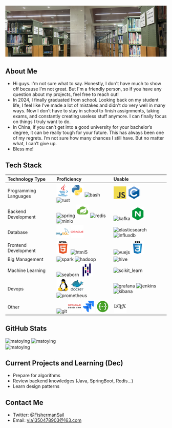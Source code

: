 ![The past](https://github.com/MatoYing/MatoYing/raw/main/images/banner.png)

## About Me

+ Hi guys. I'm not sure what to say. Honestly, I don't have much to show off because I'm not great. But I'm a friendly person, so if you have any question about my projects, feel free to reach out!
+ In 2024, I finally graduated from school. Looking back on my student life, I feel like I've made a lot of mistakes and didn't do very well in many ways. Now I don't have to stay in school to finish assignments, taking exams, and constantly creating useless stuff anymore. I can finally focus on things I truly want to do.
+ In China, if you can’t get into a good university for your bachelor’s degree, it can be really tough for your future. This has always been one of my regrets. I’m not sure how many chances I still have. But no matter what, I can’t give up.
+ Bless me!  

## Tech Stack

|Technology Type|Proficiency|Usable|
|:-|:-|:-|
|Programming Languages|<img src="https://raw.githubusercontent.com/devicons/devicon/master/icons/java/java-original.svg" alt="java" width="40" height="40"/> <img src="https://raw.githubusercontent.com/devicons/devicon/master/icons/python/python-original.svg" alt="python" width="40" height="40"/> <img src="https://www.vectorlogo.zone/logos/gnu_bash/gnu_bash-icon.svg" alt="bash" width="40" height="40"/> <img src="https://www.vectorlogo.zone/logos/rust-lang/rust-lang-icon.svg" alt="rust" width="40" height="40"/>|<img src="https://raw.githubusercontent.com/devicons/devicon/master/icons/javascript/javascript-original.svg" alt="javascript" width="40" height="40"/> <img src="https://raw.githubusercontent.com/devicons/devicon/master/icons/c/c-original.svg" alt="c" width="40" height="40"/>|
|Backend Development|<img src="https://www.vectorlogo.zone/logos/springio/springio-icon.svg" alt="spring" width="40" height="40"/> <img src="https://github.com/MatoYing/MatoYing/raw/main/images/springcloud.png" alt="springcloud" width="40" height="40"/> <img src="https://www.vectorlogo.zone/logos/redis/redis-icon.svg" alt="redis" width="40" height="40"/> <img src="https://upload.vectorlogo.zone/logos/minioio/images/a2855883-f991-4ac6-949c-45e3fe33bf47.svg" alt="minio" width="40" height="40"/>|<img src="https://www.vectorlogo.zone/logos/apache_kafka/apache_kafka-icon.svg" alt="kafka" width="40" height="40"/> <img src="https://raw.githubusercontent.com/devicons/devicon/master/icons/nginx/nginx-original.svg" alt="nginx" width="40" height="40"/>|
|Database|<img src="https://raw.githubusercontent.com/devicons/devicon/master/icons/mysql/mysql-original-wordmark.svg" alt="mysql" width="40" height="40"/> <img src="https://raw.githubusercontent.com/devicons/devicon/master/icons/oracle/oracle-original.svg" alt="oracle" width="40" height="40"/>|<img src="https://www.vectorlogo.zone/logos/elastic/elastic-icon.svg" alt="elasticsearch" width="40" height="40"/> <img src="https://www.vectorlogo.zone/logos/influxdata/influxdata-icon.svg" alt="influxdb" width="40" height="40"/>|
|Frontend Development|<img src="https://raw.githubusercontent.com/devicons/devicon/master/icons/html5/html5-original-wordmark.svg" alt="html5" width="40" height="40"/> <img src="https://upload.vectorlogo.zone/logos/getbootstrap/images/987f8f6c-263a-47b1-a85d-853cfca215d9.svg" alt="html5" width="40" height="40"/>|<img src="https://www.vectorlogo.zone/logos/vuejs/vuejs-icon.svg" alt="vuejs" width="40" height="40"/> <img src="https://raw.githubusercontent.com/devicons/devicon/master/icons/css3/css3-original-wordmark.svg" alt="css3" width="40" height="40"/>|
|Big Management|<img src="https://www.vectorlogo.zone/logos/apache_spark/apache_spark-ar21.svg" alt="spark" width="40" height="40"/> <img src="https://www.vectorlogo.zone/logos/apache_hadoop/apache_hadoop-icon.svg" alt="hadoop" width="40" height="40"/>|<img src="https://www.vectorlogo.zone/logos/apache_hive/apache_hive-icon.svg" alt="hive" width="40" height="40"/>|
|Machine Learning|<img src="https://seaborn.pydata.org/_images/logo-mark-lightbg.svg" alt="seaborn" width="40" height="40"/> <img src="https://raw.githubusercontent.com/devicons/devicon/2ae2a900d2f041da66e950e4d48052658d850630/icons/pandas/pandas-original.svg" alt="pandas" width="40" height="40"/>|<img src="https://upload.wikimedia.org/wikipedia/commons/0/05/Scikit_learn_logo_small.svg" alt="scikit_learn" width="40" height="40"/>|
|Devops|<img src="https://raw.githubusercontent.com/devicons/devicon/master/icons/linux/linux-original.svg" alt="linux" width="40" height="40"/> <img src="https://raw.githubusercontent.com/devicons/devicon/master/icons/docker/docker-original-wordmark.svg" alt="docker" width="40" height="40"/> <img src="https://www.vectorlogo.zone/logos/prometheusio/prometheusio-icon.svg" alt="prometheus" width="40" height="40"/>|<img src="https://www.vectorlogo.zone/logos/grafana/grafana-icon.svg" alt="grafana" width="40" height="40"/> <img src="https://www.vectorlogo.zone/logos/jenkins/jenkins-icon.svg" alt="jenkins" width="40" height="40"/> <img src="https://www.vectorlogo.zone/logos/elasticco_kibana/elasticco_kibana-icon.svg" alt="kibana" width="40" height="40"/>|
|Other|<img src="https://www.vectorlogo.zone/logos/git-scm/git-scm-icon.svg" alt="git" width="40" height="40"/> <img src="https://github.com/MatoYing/MatoYing/raw/main/images/siebel.png" alt="siebel" width="40" height="40"/> <img src="https://github.com/MatoYing/MatoYing/raw/main/images/jira.png" alt="jira" width="40" height="40"/> <img src="https://github.com/MatoYing/MatoYing/raw/main/images/swagger.png" alt="swagger" width="40" height="40"/>|<img src="https://github.com/MatoYing/MatoYing/raw/main/images/latex.png" alt="latex" width="40" height="40"/>|

## GitHub Stats

<div>
  <img height="195px" src="https://github-readme-stats.vercel.app/api?username=matoying&show_icons=true&locale=en" alt="matoying"/>
  <img height="195px" src="https://github-readme-stats.vercel.app/api/top-langs?username=matoying&show_icons=true&locale=en&layout=compact&hide=Jupyter%20Notebook,CSS" alt="matoying"/>
</div>
<div>
  <img align="center" src="https://github-readme-streak-stats.herokuapp.com?user=matoying&mode=weekly" alt="matoying" />
</div>

## Current Projects and Learning (Dec)
+ Prepare for algorithms
+ Review backend knowledges (Java, SpringBoot, Redis...)
+ Learn design patterns

## Contact Me
+ Twitter: [@FishermanSail](https://x.com/FishermanSail)
+ Email: via1350478903@163.com
